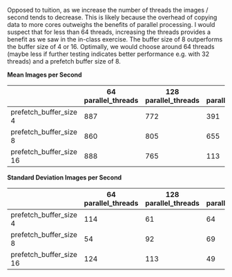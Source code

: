Opposed to tuition, as we increase the number of threads the images / second tends to decrease. This is likely because the overhead of copying data to more cores outweighs the benefits of parallel processing. I would suspect that for less than 64 threads, increasing the threads provides a benefit as we saw in the in-class exercise. The buffer size of 8 outperforms the buffer size of 4 or 16. Optimally, we would choose around 64 threads (maybe less if further testing indicates better performance e.g. with 32 threads) and a prefetch buffer size of 8.

**Mean Images per Second**

|                         | 64 parallel_threads | 128 parallel_threads | 256 parallel_threads | 
| ----------------------- | ------------------- | -------------------- | -------------------- |
| prefetch_buffer_size 4  | 887                 | 772                  | 391                  |
| prefetch_buffer_size 8  | 860                 | 805                  | 655                  |
| prefetch_buffer_size 16 | 888                 | 765                  | 113                  |

**Standard Deviation Images per Second**

|                         | 64 parallel_threads | 128 parallel_threads | 256 parallel_threads | 
| ----------------------- | ------------------- | -------------------- | -------------------- |
| prefetch_buffer_size 4  | 114                 | 61                   | 64                   |
| prefetch_buffer_size 8  | 54                  | 92                   | 69                   |
| prefetch_buffer_size 16 | 124                 | 113                  | 49                   |
